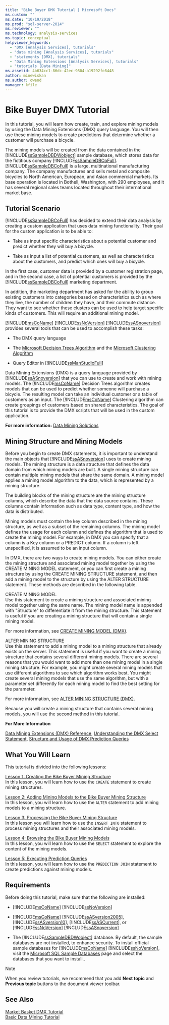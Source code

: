 ```yaml
---
title: "Bike Buyer DMX Tutorial | Microsoft Docs"
ms.custom: ""
ms.date: "10/19/2018"
ms.prod: "sql-server-2014"
ms.reviewer: ""
ms.technology: analysis-services
ms.topic: conceptual
helpviewer_keywords: 
  - "DMX [Analysis Services], tutorials"
  - "data mining [Analysis Services], tutorials"
  - "statements [DMX], tutorials"
  - "Data Mining Extensions [Analysis Services], tutorials"
  - "tutorials [Data Mining]"
ms.assetid: 4b634cc1-86dc-42ec-9804-a19292fe8448
author: minewiskan
ms.author: owend
manager: kfile
---
```

# Bike Buyer DMX Tutorial
  In this tutorial, you will learn how create, train, and explore mining models by using the Data Mining Extensions (DMX) query language. You will then use these mining models to create predictions that determine whether a customer will purchase a bicycle.  
  
 The mining models will be created from the data contained in the [!INCLUDE[ssSampleDBDWobject](../includes/sssampledbdwobject-md.md)] sample database, which stores data for the fictitious company [!INCLUDE[ssSampleDBCoFull](../includes/sssampledbcofull-md.md)]. [!INCLUDE[ssSampleDBCoFull](../includes/sssampledbcofull-md.md)] is a large, multinational manufacturing company. The company manufactures and sells metal and composite bicycles to North American, European, and Asian commercial markets. Its base operation is located in Bothell, Washington, with 290 employees, and it has several regional sales teams located throughout their international market base.  
  
## Tutorial Scenario  
 [!INCLUDE[ssSampleDBCoFull](../includes/sssampledbcofull-md.md)] has decided to extend their data analysis by creating a custom application that uses data mining functionality. Their goal for the custom application is to be able to:  
  
-   Take as input specific characteristics about a potential customer and predict whether they will buy a bicycle.  
  
-   Take as input a list of potential customers, as well as characteristics about the customers, and predict which ones will buy a bicycle.  
  
 In the first case, customer data is provided by a customer registration page, and in the second case, a list of potential customers is provided by the [!INCLUDE[ssSampleDBCoFull](../includes/sssampledbcofull-md.md)] marketing department.  
  
 In addition, the marketing department has asked for the ability to group existing customers into categories based on characteristics such as where they live, the number of children they have, and their commute distance. They want to see whether these clusters can be used to help target specific kinds of customers. This will require an additional mining model.  
  
 [!INCLUDE[msCoName](../includes/msconame-md.md)] [!INCLUDE[ssNoVersion](../includes/ssnoversion-md.md)] [!INCLUDE[ssASnoversion](../includes/ssasnoversion-md.md)] provides several tools that can be used to accomplish these tasks:  
  
-   The DMX query language  
  
-   The [Microsoft Decision Trees Algorithm](../../2014/analysis-services/data-mining/microsoft-decision-trees-algorithm.md) and the [Microsoft Clustering Algorithm](../../2014/analysis-services/data-mining/microsoft-clustering-algorithm.md)  
  
-   Query Editor in [!INCLUDE[ssManStudioFull](../includes/ssmanstudiofull-md.md)]  
  
 Data Mining Extensions (DMX) is a query language provided by [!INCLUDE[ssASnoversion](../includes/ssasnoversion-md.md)] that you can use to create and work with mining models. The [!INCLUDE[msCoName](../includes/msconame-md.md)] Decision Trees algorithm creates models that can be used to predict whether someone will purchase a bicycle. The resulting model can take an individual customer or a table of customers as an input. The [!INCLUDE[msCoName](../includes/msconame-md.md)] Clustering algorithm can create groupings of customers based on shared characteristics. The goal of this tutorial is to provide the DMX scripts that will be used in the custom application.  
  
 **For more information:** [Data Mining Solutions](../../2014/analysis-services/data-mining/data-mining-solutions.md)  
  
## Mining Structure and Mining Models  
 Before you begin to create DMX statements, it is important to understand the main objects that [!INCLUDE[ssASnoversion](../includes/ssasnoversion-md.md)] uses to create mining models. The mining structure is a data structure that defines the data domain from which mining models are built. A single mining structure can contain multiple mining models that share the same domain. A mining model applies a mining model algorithm to the data, which is represented by a mining structure.  
  
 The building blocks of the mining structure are the mining structure columns, which describe the data that the data source contains. These columns contain information such as data type, content type, and how the data is distributed.  
  
 Mining models must contain the key column described in the mining structure, as well as a subset of the remaining columns. The mining model defines the usage for each column and defines the algorithm that is used to create the mining model. For example, in DMX you can specify that a column is a Key column or a PREDICT column. If a column is left unspecified, it is assumed to be an input column.  
  
 In DMX, there are two ways to create mining models. You can either create the mining structure and associated mining model together by using the CREATE MINING MODEL statement, or you can first create a mining structure by using the CREATE MINING STRUCTURE statement, and then add a mining model to the structure by using the ALTER STRUCTURE statement. These methods are described in the following table.  
  
 CREATE MINING MODEL  
 Use this statement to create a mining structure and associated mining model together using the same name. The mining model name is appended with "Structure" to differentiate it from the mining structure. This statement is useful if you are creating a mining structure that will contain a single mining model.  
  
 For more information, see [CREATE MINING MODEL &#40;DMX&#41;](/sql/dmx/create-mining-model-dmx).  
  
 ALTER MINING STRUCTURE  
 Use this statement to add a mining model to a mining structure that already exists on the server. This statement is useful if you want to create a mining structure that contains several different mining models. There are several reasons that you would want to add more than one mining model in a single mining structure. For example, you might create several mining models that use different algorithms to see which algorithm works best. You might create several mining models that use the same algorithm, but with a parameter set differently for each mining model to find the best setting for the parameter.  
  
 For more information, see [ALTER MINING STRUCTURE &#40;DMX&#41;](/sql/dmx/alter-mining-structure-dmx?view=sql-server-2016).  
  
 Because you will create a mining structure that contains several mining models, you will use the second method in this tutorial.  
  
 **For More Information**  
  
 [Data Mining Extensions &#40;DMX&#41; Reference](/sql/dmx/data-mining-extensions-dmx-reference), [Understanding the DMX Select Statement](/sql/dmx/understanding-the-dmx-select-statement), [Structure and Usage of DMX Prediction Queries](/sql/dmx/structure-and-usage-of-dmx-prediction-queries)  
  
## What You Will Learn  
 This tutorial is divided into the following lessons:  
  
 [Lesson 1: Creating the Bike Buyer Mining Structure](../../2014/tutorials/lesson-1-creating-the-bike-buyer-mining-structure.md)  
 In this lesson, you will learn how to use the `CREATE` statement to create mining structures.  
  
 [Lesson 2: Adding Mining Models to the Bike Buyer Mining Structure](../../2014/tutorials/lesson-2-adding-mining-models-to-the-bike-buyer-mining-structure.md)  
 In this lesson, you will learn how to use the `ALTER` statement to add mining models to a mining structure.  
  
 [Lesson 3: Processing the Bike Buyer Mining Structure](../../2014/tutorials/lesson-3-processing-the-bike-buyer-mining-structure.md)  
 In this lesson you will learn how to use the `INSERT INTO` statement to process mining structures and their associated mining models.  
  
 [Lesson 4: Browsing the Bike Buyer Mining Models](../../2014/tutorials/lesson-4-browsing-the-bike-buyer-mining-models.md)  
 In this lesson, you will learn how to use the `SELECT` statement to explore the content of the mining models.  
  
 [Lesson 5: Executing Prediction Queries](../../2014/tutorials/lesson-5-executing-prediction-queries.md)  
 In this lesson, you will learn how to use the `PREDICTION JOIN` statement to create predictions against mining models.  
  
## Requirements  
 Before doing this tutorial, make sure that the following are installed:  
  
-   [!INCLUDE[msCoName](../includes/msconame-md.md)] [!INCLUDE[ssNoVersion](../includes/ssnoversion-md.md)]  
  
-   [!INCLUDE[msCoName](../includes/msconame-md.md)] [!INCLUDE[ssASversion2005](../includes/ssasversion2005-md.md)], [!INCLUDE[ssASversion10](../includes/ssasversion10-md.md)], [!INCLUDE[ssASCurrent](../includes/ssascurrent-md.md)], or [!INCLUDE[ssNoVersion](../includes/ssnoversion-md.md)] [!INCLUDE[ssASnoversion](../includes/ssasnoversion-md.md)]  
  
-   The [!INCLUDE[ssSampleDBDWobject](../includes/sssampledbdwobject-md.md)] database. By default, the sample databases are not installed, to enhance security. To install official sample databases for [!INCLUDE[msCoName](../includes/msconame-md.md)] [!INCLUDE[ssNoVersion](../includes/ssnoversion-md.md)], visit the [Microsoft SQL Sample Databases](https://go.microsoft.com/fwlink/?LinkId=88417) page and select the databases that you want to install..  
  
> [!NOTE]  
>  When you review tutorials, we recommend that you add **Next topic** and **Previous topic** buttons to the document viewer toolbar.  
  
## See Also  
 [Market Basket DMX Tutorial](../../2014/tutorials/market-basket-dmx-tutorial.md)   
 [Basic Data Mining Tutorial](../../2014/tutorials/basic-data-mining-tutorial.md)  
  
  
